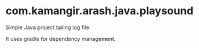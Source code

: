 # com.kamangir.arash.java.playsound
Simple Java project tailing log file.

It uses gradle for dependency management.
